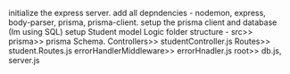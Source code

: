 initialize the express server.
add all depndencies - nodemon, express, body-parser, prisma, prisma-client.
setup the prisma client and database (Im using SQL)
setup Student model
Logic folder structure - src>> prisma>> prisma Schema.
                               Controllers>> studentController.js
                               Routes>> student.Routes.js
                               errorHandlerMiddleware>> errorHnadler.js
                        root>> db.js, server.js

                        
                         
